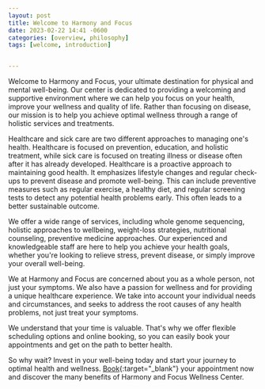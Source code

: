 ```yaml
---
layout: post
title: Welcome to Harmony and Focus
date: 2023-02-22 14:41 -0600
categories: [overview, philosophy]
tags: [welcome, introduction]


---
```



Welcome to Harmony and Focus, your ultimate destination for physical and mental well-being. Our center is dedicated to providing a welcoming and supportive environment where we can help you focus on your health, improve your wellness and quality of life. Rather than focusing on disease, our mission is to help you achieve optimal wellness through a range of holistic services and treatments.

Healthcare and sick care are two different approaches to managing one's health. Healthcare is focused on prevention, education, and holistic treatment, while sick care is focused on treating illness or disease often after it has already developed. Healthcare is a proactive approach to maintaining good health. It emphasizes lifestyle changes and regular check-ups to prevent disease and promote well-being. This can include preventive measures such as regular exercise, a healthy diet, and regular screening tests to detect any potential health problems early. This often leads to a better sustainable outcome.

We offer a wide range of services, including whole genome sequencing, holistic approaches to wellbeing, weight-loss strategies, nutritional counseling, preventive medicine approaches. Our experienced and knowledgeable staff are here to help you achieve your health goals, whether you're looking to relieve stress, prevent disease, or simply improve your overall well-being.

We at Harmony and Focus are concerned about you as a whole person, not just your symptoms. We also have a passion for wellness and for providing a unique healthcare experience. We take into account your individual needs and circumstances, and seeks to address the root causes of any health problems, not just treat your symptoms.

We understand that your time is valuable. That's why we offer flexible scheduling options and online booking, so you can easily book your appointments and get on the path to better health.

So why wait? Invest in your well-being today and start your journey to optimal health and wellness. [Book](https://squareup.com/appointments/book/acq5miwwohs0c2/D6Z4V4D70S7S4/start){:target="_blank"} your appointment now and discover the many benefits of Harmony and Focus Wellness Center.